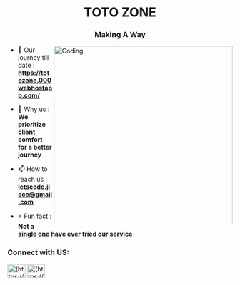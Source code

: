 
<h1 align="center">TOTO ZONE</h1>
<h3 align="center">Making A Way</h3>

<img align="right" alt="Coding" width="400" src="https://mir-s3-cdn-cf.behance.net/project_modules/max_1200/a2c99638830641.577126a36dd77.gif">

- 🌱 Our journey till date : **https://totozone.000webhostapp.com/**

- 💬 Why us : **We prioritize client comfort for a better journey**

- 📫 How to reach us : **letscode.jisce@gmail.com**

- ⚡ Fun fact : **Not a single one have ever tried our service**

<h3 align="left">Connect with US:</h3>
<p align="left">
<a href="https://www.linkedin.com/groups/9267595/" target="blank"><img align="center" src="https://raw.githubusercontent.com/rahuldkjain/github-profile-readme-generator/master/src/images/icons/Social/linked-in-alt.svg" alt="(https://www.linkedin.com/groups/9267595/)" height="30" width="40" /></a>
<a href="https://www.instagram.com/letscode_community/?igshid=Yzg5MTU1MDY%3D" target="blank"><img align="center" src="https://raw.githubusercontent.com/rahuldkjain/github-profile-readme-generator/master/src/images/icons/Social/instagram.svg" alt="(https://www.instagram.com/letscode_community/?igshid=Yzg5MTU1MDY%3D)" height="30" width="40" /></a>
</p>
